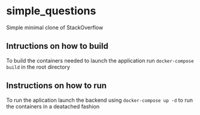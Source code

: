 # simple_questions
Simple minimal clone of StackOverflow

## Intructions on how to build
To build the containers needed to launch the application run `docker-compose build` in the root directory

## Instructions on how to run
To run the aplication launch the backend using `docker-compose up -d` to run the containers in a deatached fashion
